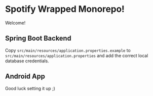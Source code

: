 # Spotify Wrapped Monorepo!

Welcome!

## Spring Boot Backend

Copy `src/main/resources/application.properties.example` to `src/main/resources/application.properties` and 
add the correct local database credentials.


## Android App

Good luck setting it up ;)
